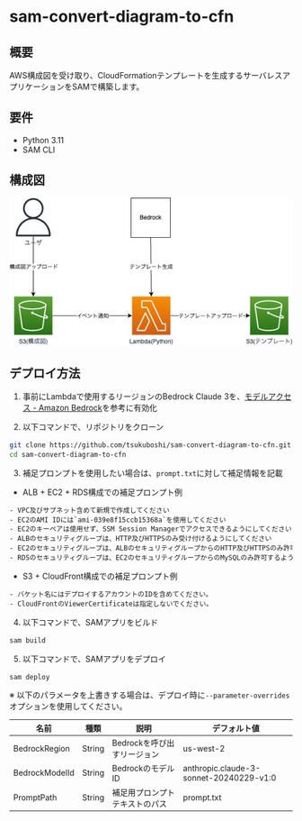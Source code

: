 # sam-convert-diagram-to-cfn

## 概要

AWS構成図を受け取り、CloudFormationテンプレートを生成するサーバレスアプリケーションをSAMで構築します。  

## 要件

- Python 3.11
- SAM CLI

## 構成図

![diagram](./image/diagram.drawio.png)

## デプロイ方法

1. 事前にLambdaで使用するリージョンのBedrock Claude 3を、[モデルアクセス \- Amazon Bedrock](https://docs.aws.amazon.com/ja_jp/bedrock/latest/userguide/model-access.html#model-access-add)を参考に有効化

2. 以下コマンドで、リポジトリをクローン

```bash
git clone https://github.com/tsukuboshi/sam-convert-diagram-to-cfn.git
cd sam-convert-diagram-to-cfn
```

3. 補足プロンプトを使用したい場合は、`prompt.txt`に対して補足情報を記載

- ALB + EC2 + RDS構成での補足プロンプト例

```txt
- VPC及びサブネット含めて新規で作成してください
- EC2のAMI IDには`ami-039e8f15ccb15368a`を使用してください
- EC2のキーペアは使用せず、SSM Session Managerでアクセスできるようにしてください
- ALBのセキュリティグループは、HTTP及びHTTPSのみ受け付けるようにしてください
- EC2のセキュリティグループは、ALBのセキュリティグループからのHTTP及びHTTPSのみ許可するようにしてください
- RDSのセキュリティグループは、EC2のセキュリティグループからのMySQLのみ許可するようにしてください
```

- S3 + CloudFront構成での補足プロンプト例

```txt
- バケット名にはデプロイするアカウントのIDを含めてください。
- CloudFrontのViewerCertificateは指定しないでください。
```

4. 以下コマンドで、SAMアプリをビルド

``` bash
sam build
```

5. 以下コマンドで、SAMアプリをデプロイ

``` bash
sam deploy
```

※ 以下のパラメータを上書きする場合は、デプロイ時に`--parameter-overrides`オプションを使用してください。

|名前|種類|説明|デフォルト値|
|---|---|---|---|
|BedrockRegion|String|Bedrockを呼び出すリージョン|us-west-2|
|BedrockModelId|String|BedrockのモデルID|anthropic.claude-3-sonnet-20240229-v1:0|
|PromptPath|String|補足用プロンプトテキストのパス|prompt.txt|
